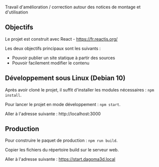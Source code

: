 Travail d'amélioration / correction autour des notices de montage et d'utilisation

## Objectifs

Le projet est construit avec React - https://fr.reactjs.org/

Les deux objectifs principaux sont les suivants :

- Pouvoir publier un site statique à partir des sources
- Pouvoir facilement modifier le contenu

## Développement sous Linux (Debian 10)

Après avoir cloné le projet, il suffit d'installer les modules nécessaires : `npm install`.

Pour lancer le projet en mode développement : `npm start`.

Aller à l'adresse suivante : http://localhost:3000

## Production
Pour construire le paquet de production : `npm run build`.

Copier les fichiers du répertoire build sur le serveur web.

Aller à l'adresse suivante : https://start.dagoma3d.local
